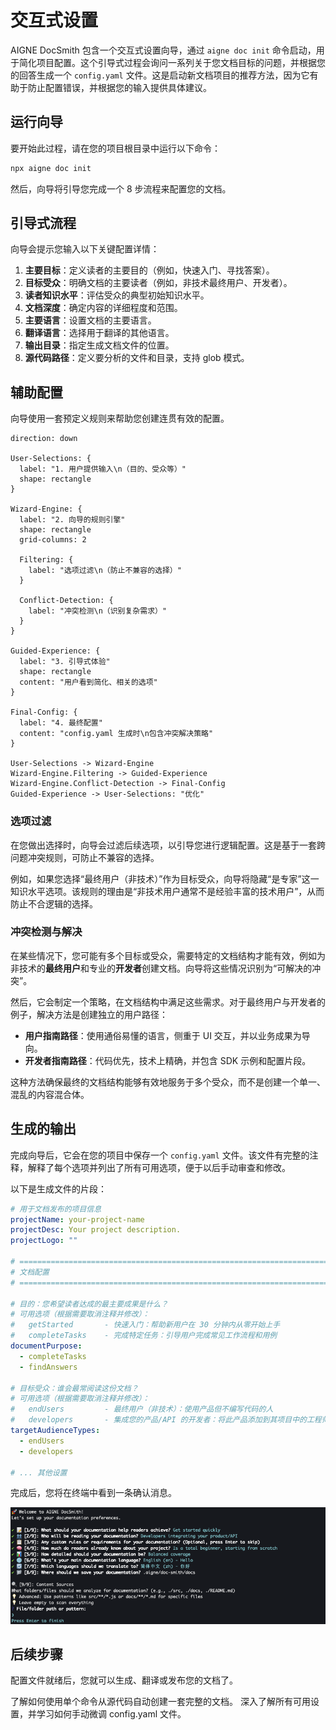 # 交互式设置

AIGNE DocSmith 包含一个交互式设置向导，通过 `aigne doc init` 命令启动，用于简化项目配置。这个引导式过程会询问一系列关于您文档目标的问题，并根据您的回答生成一个 `config.yaml` 文件。这是启动新文档项目的推荐方法，因为它有助于防止配置错误，并根据您的输入提供具体建议。

## 运行向导

要开始此过程，请在您的项目根目录中运行以下命令：

```bash aigne doc init icon=lucide:sparkles
npx aigne doc init
```

然后，向导将引导您完成一个 8 步流程来配置您的文档。

## 引导式流程

向导会提示您输入以下关键配置详情：

1.  **主要目标**：定义读者的主要目的（例如，快速入门、寻找答案）。
2.  **目标受众**：明确文档的主要读者（例如，非技术最终用户、开发者）。
3.  **读者知识水平**：评估受众的典型初始知识水平。
4.  **文档深度**：确定内容的详细程度和范围。
5.  **主要语言**：设置文档的主要语言。
6.  **翻译语言**：选择用于翻译的其他语言。
7.  **输出目录**：指定生成文档文件的位置。
8.  **源代码路径**：定义要分析的文件和目录，支持 glob 模式。

## 辅助配置

向导使用一套预定义规则来帮助您创建连贯有效的配置。

```d2
direction: down

User-Selections: {
  label: "1. 用户提供输入\n（目的、受众等）"
  shape: rectangle
}

Wizard-Engine: {
  label: "2. 向导的规则引擎"
  shape: rectangle
  grid-columns: 2

  Filtering: {
    label: "选项过滤\n（防止不兼容的选择）"
  }

  Conflict-Detection: {
    label: "冲突检测\n（识别复杂需求）"
  }
}

Guided-Experience: {
  label: "3. 引导式体验"
  shape: rectangle
  content: "用户看到简化、相关的选项"
}

Final-Config: {
  label: "4. 最终配置"
  content: "config.yaml 生成时\n包含冲突解决策略"
}

User-Selections -> Wizard-Engine
Wizard-Engine.Filtering -> Guided-Experience
Wizard-Engine.Conflict-Detection -> Final-Config
Guided-Experience -> User-Selections: "优化"
```

### 选项过滤

在您做出选择时，向导会过滤后续选项，以引导您进行逻辑配置。这是基于一套跨问题冲突规则，可防止不兼容的选择。

例如，如果您选择“最终用户（非技术）”作为目标受众，向导将隐藏“是专家”这一知识水平选项。该规则的理由是“非技术用户通常不是经验丰富的技术用户”，从而防止不合逻辑的选择。

### 冲突检测与解决

在某些情况下，您可能有多个目标或受众，需要特定的文档结构才能有效，例如为非技术的**最终用户**和专业的**开发者**创建文档。向导将这些情况识别为“可解决的冲突”。

然后，它会制定一个策略，在文档结构中满足这些需求。对于最终用户与开发者的例子，解决方法是创建独立的用户路径：

-   **用户指南路径**：使用通俗易懂的语言，侧重于 UI 交互，并以业务成果为导向。
-   **开发者指南路径**：代码优先，技术上精确，并包含 SDK 示例和配置片段。

这种方法确保最终的文档结构能够有效地服务于多个受众，而不是创建一个单一、混乱的内容混合体。

## 生成的输出

完成向导后，它会在您的项目中保存一个 `config.yaml` 文件。该文件有完整的注释，解释了每个选项并列出了所有可用选项，便于以后手动审查和修改。

以下是生成文件的片段：

```yaml config.yaml icon=logos:yaml
# 用于文档发布的项目信息
projectName: your-project-name
projectDesc: Your project description.
projectLogo: ""

# =============================================================================
# 文档配置
# =============================================================================

# 目的：您希望读者达成的最主要成果是什么？
# 可用选项（根据需要取消注释并修改）：
#   getStarted       - 快速入门：帮助新用户在 30 分钟内从零开始上手
#   completeTasks    - 完成特定任务：引导用户完成常见工作流程和用例
documentPurpose:
  - completeTasks
  - findAnswers

# 目标受众：谁会最常阅读这份文档？
# 可用选项（根据需要取消注释并修改）：
#   endUsers         - 最终用户（非技术）：使用产品但不编写代码的人
#   developers       - 集成您的产品/API 的开发者：将此产品添加到其项目中的工程师
targetAudienceTypes:
  - endUsers
  - developers

# ... 其他设置
```

完成后，您将在终端中看到一条确认消息。

![一个终端窗口，显示交互式设置向导成功完成。](../assets/screenshots/doc-complete-setup.png)

## 后续步骤

配置文件就绪后，您就可以生成、翻译或发布您的文档了。

<x-cards>
  <x-card data-title="生成文档" data-icon="lucide:play-circle" data-href="/features/generate-documentation">
    了解如何使用单个命令从源代码自动创建一套完整的文档。
  </x-card>
  <x-card data-title="配置指南" data-icon="lucide:settings" data-href="/configuration">
    深入了解所有可用设置，并学习如何手动微调 config.yaml 文件。
  </x-card>
</x-cards>
